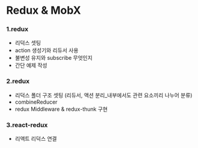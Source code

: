 # Redux & MobX

### 1.redux
 - 리덕스 셋팅
 - action 생성기와 리듀서 사용
 - 불변성 유지와 subscribe 무엇인지
 - 간단 예제 작성

 ### 2.redux
 - 리덕스 폴더 구조 셋팅 (리듀서, 액션 분리_내부에서도 관련 요소끼리 나누어 분류)
 - combineReducer
 - redux Middleware & redux-thunk 구현

### 3.react-redux
 - 리액트 리덕스 연결